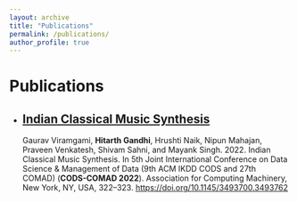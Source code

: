 ```yaml
---
layout: archive
title: "Publications"
permalink: /publications/
author_profile: true
---
```


<!--
{% if author.googlescholar %}
  You can also find my articles on <u><a href="{{author.googlescholar}}">my Google Scholar profile</a>.</u>
{% endif %}

{% include base_path %}

{% for post in site.publications reversed %}
  {% include archive-single.html %}
{% endfor %} -->

# Publications

- ## [Indian Classical Music Synthesis](https://dl.acm.org/doi/abs/10.1145/3493700.3493762)
  Gaurav Viramgami, **Hitarth Gandhi**, Hrushti Naik, Nipun Mahajan, Praveen Venkatesh, Shivam Sahni, and Mayank Singh. 2022. Indian Classical Music Synthesis. In 5th Joint International Conference on Data Science & Management of Data (9th ACM IKDD CODS and 27th COMAD) (**CODS-COMAD 2022**). Association for Computing Machinery, New York, NY, USA, 322–323. https://doi.org/10.1145/3493700.3493762
